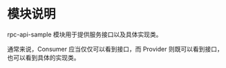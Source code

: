 # 模块说明

rpc-api-sample 模块用于提供服务接口以及具体实现类。

通常来说，Consumer 应当仅仅可以看到接口，而 Provider 则既可以看到接口，也可以看到具体的实现类。

